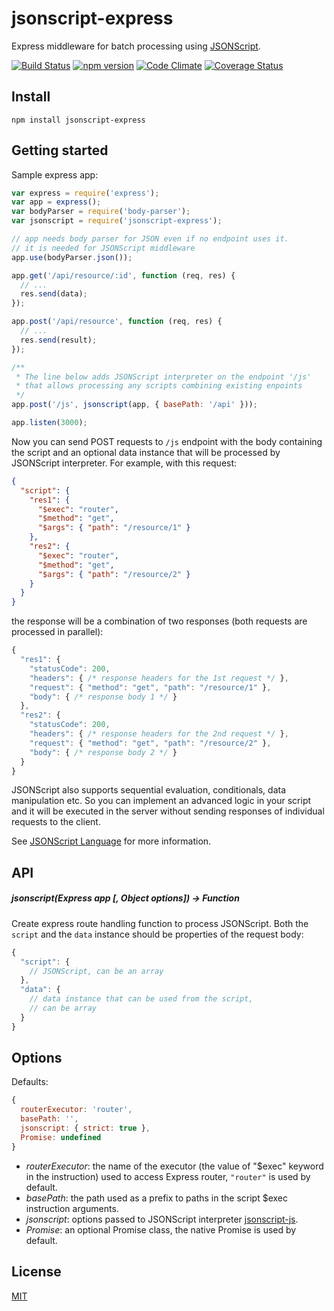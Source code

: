 # jsonscript-express

Express middleware for batch processing using [JSONScript](https://github.com/JSONScript/jsonscript).

[![Build Status](https://travis-ci.org/JSONScript/jsonscript-express.svg?branch=master)](https://travis-ci.org/JSONScript/jsonscript-express)
[![npm version](https://badge.fury.io/js/jsonscript-express.svg)](https://www.npmjs.com/package/jsonscript-express)
[![Code Climate](https://codeclimate.com/github/JSONScript/jsonscript-express/badges/gpa.svg)](https://codeclimate.com/github/JSONScript/jsonscript-express)
[![Coverage Status](https://coveralls.io/repos/github/JSONScript/jsonscript-express/badge.svg?branch=master)](https://coveralls.io/github/JSONScript/jsonscript-express?branch=master)


## Install

```
npm install jsonscript-express
```

## Getting started

Sample express app:

```JavaScript
var express = require('express');
var app = express();
var bodyParser = require('body-parser');
var jsonscript = require('jsonscript-express');

// app needs body parser for JSON even if no endpoint uses it.
// it is needed for JSONScript middleware
app.use(bodyParser.json());

app.get('/api/resource/:id', function (req, res) {
  // ...
  res.send(data);
});

app.post('/api/resource', function (req, res) {
  // ...
  res.send(result);
});

/**
 * The line below adds JSONScript interpreter on the endpoint '/js'
 * that allows processing any scripts combining existing enpoints
 */
app.post('/js', jsonscript(app, { basePath: '/api' }));

app.listen(3000);
```

Now you can send POST requests to `/js` endpoint with the body containing the script and an optional data instance that will be processed by JSONScript interpreter. For example, with this request:

```json
{
  "script": {
    "res1": {
      "$exec": "router",
      "$method": "get",
      "$args": { "path": "/resource/1" }
    },
    "res2": {
      "$exec": "router",
      "$method": "get",
      "$args": { "path": "/resource/2" }
    }
  }
}
```

the response will be a combination of two responses (both requests are processed in parallel):

```javascript
{
  "res1": {
    "statusCode": 200,
    "headers": { /* response headers for the 1st request */ },
    "request": { "method": "get", "path": "/resource/1" },
    "body": { /* response body 1 */ }
  },
  "res2": {
    "statusCode": 200,
    "headers": { /* response headers for the 2nd request */ },
    "request": { "method": "get", "path": "/resource/2" },
    "body": { /* response body 2 */ }
  }
}
```

JSONScript also supports sequential evaluation, conditionals, data manipulation etc. So you can implement an advanced logic in your script and it will be executed in the server without sending responses of individual requests to the client.

See [JSONScript Language](https://github.com/JSONScript/jsonscript/blob/master/LANGUAGE.md) for more information.


## API

##### jsonscript(Express app [, Object options]) -&gt; Function

Create express route handling function to process JSONScript. Both the `script` and the `data` instance should be properties of the request body:

```javascript
{
  "script": {
    // JSONScript, can be an array
  },
  "data": {
    // data instance that can be used from the script,
    // can be array
  }
}
```

## Options

Defaults:

```javascript
{
  routerExecutor: 'router',
  basePath: '',
  jsonscript: { strict: true },
  Promise: undefined
}
```

- _routerExecutor_: the name of the executor (the value of "$exec" keyword in the instruction) used to access Express router, `"router"` is used by default.
- _basePath_: the path used as a prefix to paths in the script $exec instruction arguments.
- _jsonscript_: options passed to JSONScript interpreter [jsonscript-js](https://github.com/JSONScript/jsonscript-js).
- _Promise_: an optional Promise class, the native Promise is used by default.


## License

[MIT](https://github.com/JSONScript/jsonscript-express/blob/master/LICENSE)
